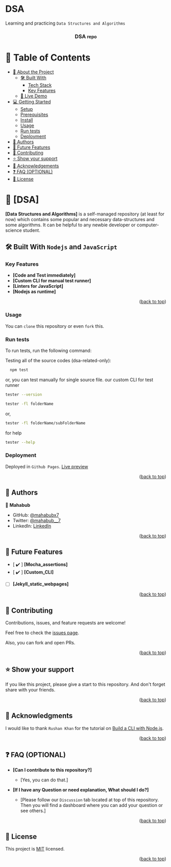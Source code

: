 # DSA
Learning and practicing `Data Structures and Algorithms`

<a name="readme-top"></a>

<div align="center">
  <h3><b>DSA <small>repo</small></b></h3>
</div>

<!-- TABLE OF CONTENTS -->

# 📗 Table of Contents

- [📖 About the Project](#about-project)
  - [🛠 Built With](#built-with)
    - [Tech Stack](#tech-stack)
    - [Key Features](#key-features)
  - [🚀 Live Demo](#live-demo)
- [💻 Getting Started](#getting-started)
  - [Setup](#setup)
  - [Prerequisites](#prerequisites)
  - [Install](#install)
  - [Usage](#usage)
  - [Run tests](#run-tests)
  - [Deployment](#triangular_flag_on_post-deployment)
- [👥 Authors](#authors)
- [🔭 Future Features](#future-features)
- [🤝 Contributing](#contributing)
- [⭐️ Show your support](#support)
- [🙏 Acknowledgements](#acknowledgements)
- [❓ FAQ (OPTIONAL)](#faq)
- [📝 License](#license)

<!-- PROJECT DESCRIPTION -->

# 📖 [DSA] <a name="about-project"></a>

**[Data Structures and Algorithms]** is a self-managed repository (at least for now) which contains some popular and necessary data-structures and some algorithms. It can be helpful to any newbie developer or computer-science student.

## 🛠 Built With <a name="built-with">`Nodejs` and `JavaScript`</a>

<!-- Features -->

### Key Features <a name="key-features"></a>

- **[Code and Test immediately]**
- **[Custom CLI for manual test runner]**
- **[Linters for JavaScript]**
- **[Nodejs as runtime]**

<p align="right">(<a href="#readme-top">back to top</a>)</p>


### Usage

You can `clone` this repository or even `fork` this.


### Run tests

To run tests, run the following command:


Testing all of the source codes (dsa-related-only):

```sh
  npm test
```

or, you can test manually for single source file.
our custom CLI for test runner
```sh
tester --version
```
```sh
tester -fl folderName
```
or,
```sh
tester -fl folderName/subFolderName
```
for help
```sh
tester --help
```

### Deployment

Deployed in `Github Pages`.
[Live preview](https://mahbaubx7.github.io/dsa/)

<p align="right">(<a href="#readme-top">back to top</a>)</p>

<!-- AUTHORS -->

## 👥 Authors <a name="authors"></a>

👤 **Mahabub**

- GitHub: [@mahabubx7](https://github.com/mahabubx7)
- Twitter: [@mahabub__7](https://twitter.com/mahabub__7)
- LinkedIn: [LinkedIn](https://linkedin.com/in/mahabubx7)


<p align="right">(<a href="#readme-top">back to top</a>)</p>

<!-- FUTURE FEATURES -->

## 🔭 Future Features <a name="future-features"></a>

- [ :heavy_check_mark: ] **[Mocha_assertions]**
- [ :heavy_check_mark: ] **[Custom_CLI]**
- [ ] **[Jekyll_static_webpages]**

<p align="right">(<a href="#readme-top">back to top</a>)</p>


<!-- CONTRIBUTING -->

## 🤝 Contributing <a name="contributing"></a>

Contributions, issues, and feature requests are welcome!

Feel free to check the [issues page](../../issues/).

Also, you can fork and open PRs.

<p align="right">(<a href="#readme-top">back to top</a>)</p>

<!-- SUPPORT -->

## ⭐️ Show your support <a name="support"></a>

If you like this project, please give a start to this repository. And don't forget share with your friends.

<p align="right">(<a href="#readme-top">back to top</a>)</p>

<!-- ACKNOWLEDGEMENTS -->

## 🙏 Acknowledgments <a name="acknowledgements"></a>

I would like to thank `Rushan Khan` for the tutorial on [Build a CLI with Node.js](https://dev.to/rushankhan1/build-a-cli-with-node-js-4jbi).

<p align="right">(<a href="#readme-top">back to top</a>)</p>

<!-- FAQ (optional) -->

## ❓ FAQ (OPTIONAL) <a name="faq"></a>

- **[Can I contribute to this repository?]**

  - [Yes, you can do that.]

- **[If I have any Question or need explanation, What should I do?]**
  - [Please follow our `Discussion` tab located at top of this repository. Then you will find a dashboard where you can add your question or see others.]

<p align="right">(<a href="#readme-top">back to top</a>)</p>

<!-- LICENSE -->

## 📝 License <a name="license"></a>

This project is [MIT](./LICENSE) licensed.

<p align="right">(<a href="#readme-top">back to top</a>)</p>
